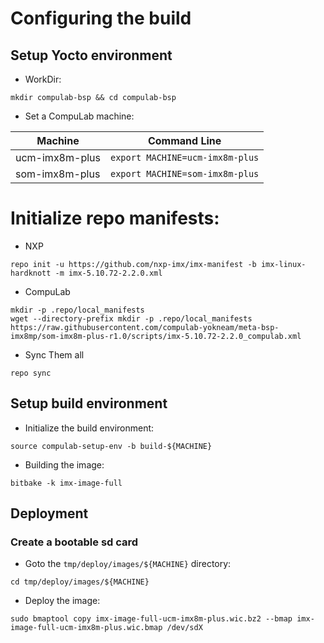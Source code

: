 # Configuring the build

## Setup Yocto environment

* WorkDir:
```
mkdir compulab-bsp && cd compulab-bsp
```
* Set a CompuLab machine:

| Machine | Command Line |
|---|---|
|ucm-imx8m-plus|```export MACHINE=ucm-imx8m-plus```|
|som-imx8m-plus|```export MACHINE=som-imx8m-plus```|

# Initialize repo manifests:

* NXP
```
repo init -u https://github.com/nxp-imx/imx-manifest -b imx-linux-hardknott -m imx-5.10.72-2.2.0.xml
```

* CompuLab
```
mkdir -p .repo/local_manifests
wget --directory-prefix mkdir -p .repo/local_manifests https://raw.githubusercontent.com/compulab-yokneam/meta-bsp-imx8mp/som-imx8m-plus-r1.0/scripts/imx-5.10.72-2.2.0_compulab.xml
```

* Sync Them all
```
repo sync
```

## Setup build environment

* Initialize the build environment:
```
source compulab-setup-env -b build-${MACHINE}
```
* Building the image:
```
bitbake -k imx-image-full
```

## Deployment
### Create a bootable sd card

* Goto the `tmp/deploy/images/${MACHINE}` directory:
```
cd tmp/deploy/images/${MACHINE}
```

* Deploy the image:
```
sudo bmaptool copy imx-image-full-ucm-imx8m-plus.wic.bz2 --bmap imx-image-full-ucm-imx8m-plus.wic.bmap /dev/sdX
```
